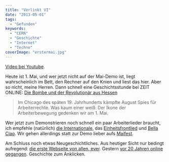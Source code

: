 ```yaml
---
title: "Verlinkt VI"
date: "2013-05-01"
tags:
  - "Gefunden"
keywords:
  - "CERN"
  - "Geschichte"
  - "Internet"
  - "Techno"
coverImage: "erstermai.jpg"
---
```


[Video bei Youtube](https://www.youtube.com/watch?v=6dc-FZdY1cY).

Heute ist 1. Mai, und wer jetzt nicht auf der Mai-Demo ist, liegt wahrscheinlich im Bett, den Rechner auf den Knien und liest das hier. Aber so nicht, meine Herren. Dann schnell eine Geschichtsstunde bei ZEIT ONLINE: [Die Bombe und der Revolutionär aus Hessen](http://www.zeit.de/wissen/geschichte/2010-04/erster-mai-august-spies/komplettansicht)

> Im Chicago des späten 19. Jahrhunderts kämpfte August Spies für Arbeiterrechte. Was kaum einer weiß: Der Ikone der Arbeiterbewegung gedenken wir am 1. Mai.

Wer jetzt zum Demonstrieren noch schnell ein paar Arbeiterlieder braucht, ich empfehle (natürlich) [die Internationale](http://de.wikipedia.org/wiki/Die_Internationale), das [Einheitsfrontlied](http://www.riolyrics.de/song/id:55) und [Bella Ciao](http://de.wikipedia.org/wiki/Bella_Ciao). Wir gehen allerdings statt zur Demo lieber aufs [Maifest](http://www.treibsand.org/?q=node/16273).

Am Schluss noch etwas Neugeschichtliches. Aus heutiger Sicht nur bedingt aufregend: [die erste Webseite von allen, ever](http://info.cern.ch/hypertext/WWW/TheProject.html). Gestern [vor 20 Jahren online gegangen](http://info.cern.ch/). Geschichte zum Anklicken.
